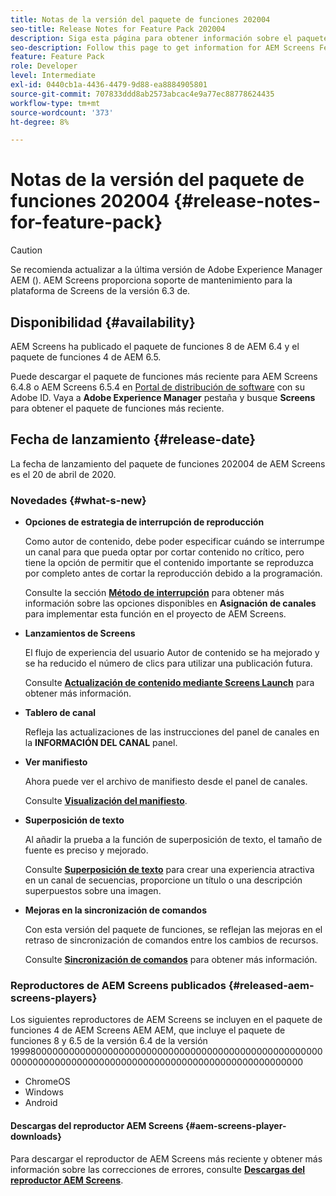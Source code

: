 ```yaml
---
title: Notas de la versión del paquete de funciones 202004
seo-title: Release Notes for Feature Pack 202004
description: Siga esta página para obtener información sobre el paquete de funciones de AEM Screens 202004 lanzado el 20 de abril de 2020.
seo-description: Follow this page to get information for AEM Screens Feature Pack 202004 released on April 20, 2020.
feature: Feature Pack
role: Developer
level: Intermediate
exl-id: 0440cb1a-4436-4479-9d88-ea8884905801
source-git-commit: 707833ddd8ab2573abcac4e9a77ec88778624435
workflow-type: tm+mt
source-wordcount: '373'
ht-degree: 8%

---
```


# Notas de la versión del paquete de funciones 202004 {#release-notes-for-feature-pack}

>[!CAUTION]
>
>Se recomienda actualizar a la última versión de Adobe Experience Manager AEM (). AEM Screens proporciona soporte de mantenimiento para la plataforma de Screens de la versión 6.3 de.

## Disponibilidad {#availability}

AEM Screens ha publicado el paquete de funciones 8 de AEM 6.4 y el paquete de funciones 4 de AEM 6.5.

Puede descargar el paquete de funciones más reciente para AEM Screens 6.4.8 o AEM Screens 6.5.4 en [Portal de distribución de software](https://experience.adobe.com/#/downloads/content/software-distribution/es/aem.html) con su Adobe ID. Vaya a **Adobe Experience Manager** pestaña y busque **Screens** para obtener el paquete de funciones más reciente.

## Fecha de lanzamiento {#release-date}

La fecha de lanzamiento del paquete de funciones 202004 de AEM Screens es el 20 de abril de 2020.

### Novedades {#what-s-new}

* **Opciones de estrategia de interrupción de reproducción**

   Como autor de contenido, debe poder especificar cuándo se interrumpe un canal para que pueda optar por cortar contenido no crítico, pero tiene la opción de permitir que el contenido importante se reproduzca por completo antes de cortar la reproducción debido a la programación.

   Consulte la sección **[Método de interrupción](/help/user-guide/channel-assignment.md#interruption-method-channel)** para obtener más información sobre las opciones disponibles en **Asignación de canales** para implementar esta función en el proyecto de AEM Screens.

* **Lanzamientos de Screens**

   El flujo de experiencia del usuario Autor de contenido se ha mejorado y se ha reducido el número de clics para utilizar una publicación futura.

   Consulte **[Actualización de contenido mediante Screens Launch](launches.md)** para obtener más información.

* **Tablero de canal**

   Refleja las actualizaciones de las instrucciones del panel de canales en la **INFORMACIÓN DEL CANAL** panel.


* **Ver manifiesto**

   Ahora puede ver el archivo de manifiesto desde el panel de canales.

   Consulte **[Visualización del manifiesto](/help/user-guide/managing-channels.md#view-manifest)**.

* **Superposición de texto**

   Al añadir la prueba a la función de superposición de texto, el tamaño de fuente es preciso y mejorado.

   Consulte **[Superposición de texto](text-overlay.md)** para crear una experiencia atractiva en un canal de secuencias, proporcione un título o una descripción superpuestos sobre una imagen.

* **Mejoras en la sincronización de comandos**

   Con esta versión del paquete de funciones, se reflejan las mejoras en el retraso de sincronización de comandos entre los cambios de recursos.

   Consulte **[Sincronización de comandos](using-command-sync.md)** para obtener más información.

### Reproductores de AEM Screens publicados {#released-aem-screens-players}

Los siguientes reproductores de AEM Screens se incluyen en el paquete de funciones 4 de AEM Screens AEM AEM, que incluye el paquete de funciones 8 y 6.5 de la versión 6.4 de la versión 19998000000000000000000000000000000000000000000000000000000000000000000000000000000000000000000000000000000000

* ChromeOS
* Windows
* Android

#### Descargas del reproductor AEM Screens  {#aem-screens-player-downloads}

Para descargar el reproductor de AEM Screens más reciente y obtener más información sobre las correcciones de errores, consulte **[Descargas del reproductor AEM Screens](https://download.macromedia.com/screens/)**.
